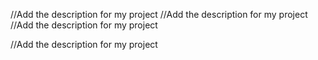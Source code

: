 //Add the description for my project
//Add the description for my project
//Add the description for my project



//Add the description for my project


    